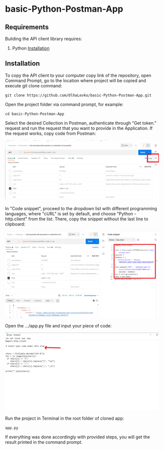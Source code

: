 # basic-Python-Postman-App
## Requirements
Building the API client library requires:
1. Python [Installation][1]
   
   [1]: https://www.python.org/downloads/


## Installation
To copy the API client to your computer copy link of the repository, open Command Prompt, go to the location where project will be copied and execute git clone command:
```shell
git clone https://github.com/OlhaLevko/basic-Python-Postman-App.git
```
Open the project folder via command prompt, for example:
```shell
cd basic-Python-Postman-App
```
Select the desired Collection in Postman, authenticate through "Get token." request and run the request that you want to provide in the Application.
If the request works, copy code from Postman:

![code.png](code.png)

In "Code snippet", proceed to the dropdown list with different programming languages, where "cURL" is set by default, and choose "Python - http.client" from the list. There, copy the snippet without the last line to clipboard:

![copy.png](copy.png)

Open the .../app.py file and input your piece of code:

![input.png](input.png)


Run the project in Terminal in the root folder of cloned app:
```shell
app.py
```
If everything was done accordingly with provided steps, you will get the result printed in the command prompt.